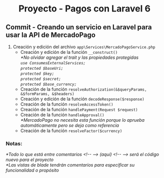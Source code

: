 
  <!-- Title -->
  <h1 align="center">Proyecto - Pagos con Laravel 6</h1>
  <!-- End Title -->

  <!-- Commit name -->
  <h2>Commit - <strong>Creando un servicio en Laravel para usar la API de MercadoPago</strong></h2>
  <!-- End Commit name -->
  
  <!-- Commit instructions -->
  <ol>
    <li>
      Creación y edición del archivo <code>app\Services\MercadoPagoService.php</code>
      <ul>
        <li>
          Creación y edición de la función <code>__construct()</code>
          <br>
          <em>
            *No olvidar agregar el trait y las propiedades protegidas
            <br>
            <code>use ConsumesExternalServices;</code>
            <br>
            <code>protected $baseUri;</code>
            <br>
            <code>protected $key;</code>
            <br>
            <code>protected $secret;</code>
            <br>
            <code>protected $base_currency;</code>
          </em>
        </li>
        <li>Creación de la función <code>resolveAuthorization(&$queryParams, &$formParams, &$headers)</code></li>
        <li>Creación y edición de la función <code>decodeResponse($response)</code></li>
        <li>Creación de la función <code>resolveAccessToken()</code></li>
        <li>Creación de la función <code>handlePayment(Request $request)</code></li>
        <li>
          Creación de la función <code>handleApproval()</code>
          <br>
          <em>
            *MercadoPago no necesita esta función porque lo aprueba automáticamente pero se deja como referencia
          </em>
        </li>
        <li>Creación de la función <code>resolveFactor($currency)</code></li>
      </ul>
    </li>
  </ol>
  <!-- End Commit instructions -->
  
  <!-- Notes -->
  <h3>Notas:</h3>
  <ul>
    
  </ul>
    
  <em>
    *Todo lo que está entre comentarios
    &lt;!-- --&gt; (aquí) &lt;!-- --&gt;
    será el código nuevo para el proyecto
  </em>
  <br>
  <em>
    *Las vistas de blade tendrán comentarios para especificar su funcionalidad o propósito
  </em>
  <!-- End notes -->